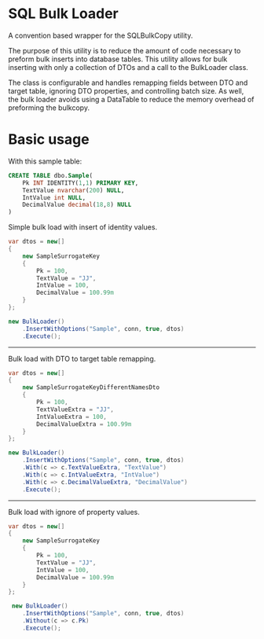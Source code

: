SQL Bulk Loader
===============
A convention based wrapper for the SQLBulkCopy utility. 

The purpose of this utility is to reduce the amount of code necessary to preform bulk inserts into database tables. This utility allows for bulk inserting with only a collection of DTOs and a call to the BulkLoader class. 

The class is configurable and handles remapping fields between DTO and target table, ignoring DTO properties, and controlling batch size. As well, the bulk loader avoids using a DataTable to reduce the memory overhead of preforming the bulkcopy. 

# Basic usage

With this sample table:

```sql
CREATE TABLE dbo.Sample(
    Pk INT IDENTITY(1,1) PRIMARY KEY,
    TextValue nvarchar(200) NULL,
    IntValue int NULL,
    DecimalValue decimal(18,8) NULL
)
```

Simple bulk load with insert of identity values.

```csharp
var dtos = new[]
{
    new SampleSurrogateKey
    {
        Pk = 100,
        TextValue = "JJ",
        IntValue = 100,
        DecimalValue = 100.99m
    }
};

new BulkLoader()
    .InsertWithOptions("Sample", conn, true, dtos)
    .Execute();
```

<hr />

Bulk load with DTO to target table remapping.

```csharp
var dtos = new[]
{
    new SampleSurrogateKeyDifferentNamesDto
    {
        Pk = 100,
        TextValueExtra = "JJ",
        IntValueExtra = 100,
        DecimalValueExtra = 100.99m
    }
};

new BulkLoader()
    .InsertWithOptions("Sample", conn, true, dtos)
    .With(c => c.TextValueExtra, "TextValue")
    .With(c => c.IntValueExtra, "IntValue")
    .With(c => c.DecimalValueExtra, "DecimalValue")
    .Execute();
```
<hr />

Bulk load with ignore of property values.

```csharp
var dtos = new[]
{
    new SampleSurrogateKey
    {
        Pk = 100,
        TextValue = "JJ",
        IntValue = 100,
        DecimalValue = 100.99m
    }
};

 new BulkLoader()
    .InsertWithOptions("Sample", conn, true, dtos)
    .Without(c => c.Pk)
    .Execute();
```